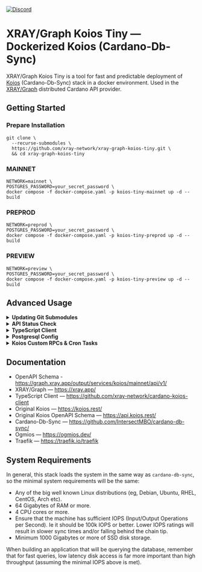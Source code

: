 <a href="https://discord.gg/WhZmm46APN"><img alt="Discord" src="https://img.shields.io/discord/852538978946383893?style=for-the-badge&logo=discord&label=Discord&labelColor=%231940ED&color=%233FCB9B"></a>

# XRAY/Graph Koios Tiny — Dockerized Koios (Cardano-Db-Sync)

XRAY/Graph Koios Tiny is a tool for fast and predictable deployment of [Koios](https://koios.rest/) (Cardano-Db-Sync) stack in a docker environment. Used in the [XRAY/Graph](https://xray.app/) distributed Cardano API provider.

## Getting Started

### Prepare Installation

``` console
git clone \
  --recurse-submodules \
  https://github.com/xray-network/xray-graph-koios-tiny.git \
  && cd xray-graph-koios-tiny
```
  
### MAINNET

``` console
NETWORK=mainnet \
POSTGRES_PASSWORD=your_secret_password \
docker compose -f docker-compose.yaml -p koios-tiny-mainnet up -d --build
```
  
### PREPROD

``` console
NETWORK=preprod \
POSTGRES_PASSWORD=your_secret_password \
docker compose -f docker-compose.yaml -p koios-tiny-preprod up -d --build
```

</details>
  
### PREVIEW

``` console
NETWORK=preview \
POSTGRES_PASSWORD=your_secret_password \
docker compose -f docker-compose.yaml -p koios-tiny-preview up -d --build
```

## Advanced Usage

<details>
  <summary><b>Updating Git Submodules</b></summary>

If you are upgrading a version, you may have to upgrade all the submodule dependencies

``` console
git submodule update --recursive --remote --merge
```

</details>

<details>
  <summary><b>API Status Check</b></summary>

Raw CURL query examples:
  
``` console
curl 0.0.0.0:8050/rpc/tip
```
``` console
curl 0.0.0.0:8050/rpc/blocks
```

</details>

<details>
  <summary><b>TypeScript Client</b></summary>
  
We recommend to use `cardano-koios-client`. Visit [cardano-koios-client](https://github.com/xray-network/cardano-koios-client) repo for more information.

</details>

<details>
  <summary><b>Postgresql Config</b></summary>
  
Config file (see end of file): [postgresql.conf](https://github.com/xray-network/xray-graph-koios-tiny/blob/main/config/postgresql/postgresql.mainnet.conf)<br/>
Use https://pgtune.leopard.in.ua/ to tune the database settings

</details>

<details>
  <summary><b>Koios Custom RPCs & Cron Tasks</b></summary>
  
Place the `.sql` files in the `koios-tiny/extra-rpc` folder to register with Postgrest. Then rebuild the `koios-tiny-{network}` container. Read more at https://postgrest.org/en/stable/references/api.html

Place the .sh files in `koios-tiny/extra-cron-jobs` and edit the `koios-tiny/cron-schedule`. Then rebuild the `koios-tiny-{network}` container.

Rebuild: `docker compose up -d --build --force-recreate koios-tiny-{network}`.

</details>


## Documentation

* OpenAPI Schema - https://graph.xray.app/output/services/koios/mainnet/api/v1/
* XRAY/Graph — https://xray.app/
* TypeScript Client — https://github.com/xray-network/cardano-koios-client
* Original Koios — https://koios.rest/
* Original Koios OpenAPI Schema — https://api.koios.rest/
* Cardano-Db-Sync — https://github.com/IntersectMBO/cardano-db-sync/
* Ogmios — https://ogmios.dev/
* Traefik — https://traefik.io/traefik


## System Requirements
  
In general, this stack loads the system in the same way as `cardano-db-sync`, so the minimal system requirements will be the same:

* Any of the big well known Linux distributions (eg, Debian, Ubuntu, RHEL, CentOS, Arch etc).
* 64 Gigabytes of RAM or more.
* 4 CPU cores or more.
* Ensure that the machine has sufficient IOPS (Input/Output Operations per Second). Ie it should be 100k IOPS or better. Lower IOPS ratings will result in slower sync times and/or falling behind the chain tip.
* Minimum 1000 Gigabytes or more of SSD disk storage.
  
When building an application that will be querying the database, remember that for fast queries, low latency disk access is far more important than high throughput (assuming the minimal IOPS above is met).

